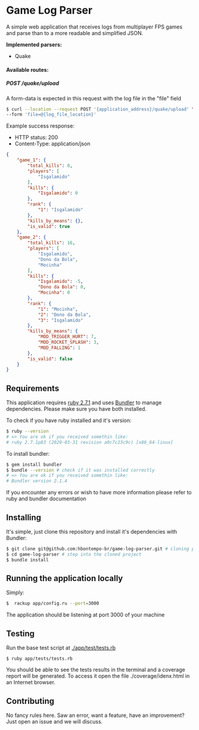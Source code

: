 # Game Log Parser
A simple web application that receives logs from multiplayer FPS games and parse than to a more readable and simplified JSON.

<b> Implemented parsers:</b>

- Quake

#### Available routes:

##### POST /quake/upload

A form-data is expected in this request with the log file in the "file" field

```bash
$ curl --location --request POST '{application_address}/quake/upload' \
--form 'file=@{log_file_location}'
```

Example success response:

- HTTP status: 200
- Content-Type: application/json

```json
{
    "game_1": {
        "total_kills": 0,
        "players": [
            "Isgalamido"
        ],
        "kills": {
            "Isgalamido": 0
        },
        "rank": {
            "1": "Isgalamido"
        },
        "kills_by_means": {},
        "is_valid": true
    },
    "game_2": {
        "total_kills": 16,
        "players": [
            "Isgalamido",
            "Dono da Bola",
            "Mocinha"
        ],
        "kills": {
            "Isgalamido": -5,
            "Dono da Bola": 0,
            "Mocinha": 0
        },
        "rank": {
            "1": "Mocinha",
            "2": "Dono da Bola",
            "3": "Isgalamido"
        },
        "kills_by_means": {
            "MOD_TRIGGER_HURT": 7,
            "MOD_ROCKET_SPLASH": 3,
            "MOD_FALLING": 1
        },
        "is_valid": false
    }
}
```



## Requirements

This application requires [ruby 2.7.1](https://www.ruby-lang.org/) and uses [Bundler](https://bundler.io/) to manage dependencies. Please make sure you have both installed.

To check if you have ruby installed and it's version:

```bash
$ ruby --version
# => You are ok if you received somethin like: 
# ruby 2.7.1p83 (2020-03-31 revision a0c7c23c9c) [x86_64-linux]
```

To install bundler:

```bash
$ gem install bundler
$ bundle --version # check if it was installed correctly
# => You are ok if you received somethin like: 
# Bundler version 2.1.4
```

If you encounter any errors or wish to have more information please refer to ruby and bundler documentation

## Installing

It's simple, just clone this repository and install it's dependencies with Bundler:

```bash
$ git clone git@github.com:hbontempo-br/game-log-parser.git # cloning project
$ cd game-log-parser # step into the cloned project
$ bundle install
```

## Running the application locally

Simply:

```bash
$  rackup app/config.ru --port=3000
```

The application should be listening at port 3000 of your machine

## Testing

Run the base test script at [./app/test/tests.rb]()

```
$ ruby app/tests/tests.rb 
```

You should be able to see the tests results in the terminal and a coverage report will be generated. To access it open the file ./coverage/idenx.html in an Internet browser.

## Contributing

No fancy rules here. Saw an error, want a feature, have an improvement? Just open an issue and we will discuss.